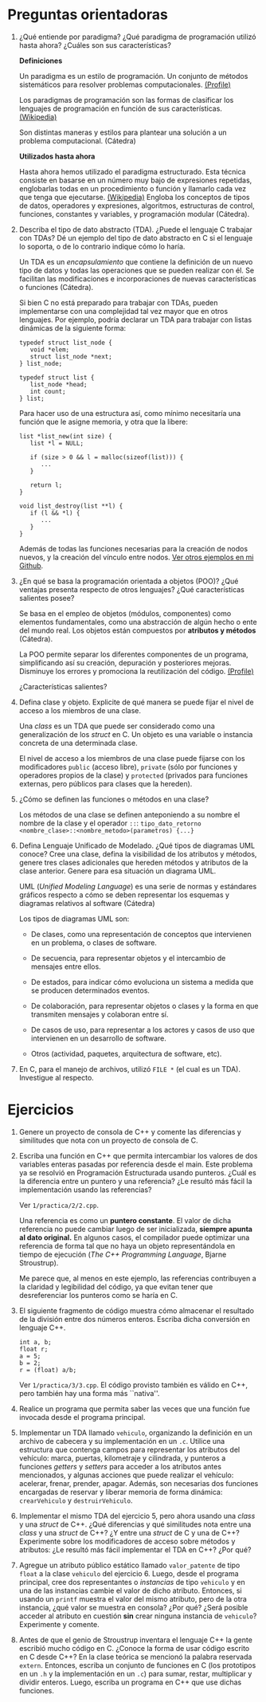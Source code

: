 # Preguntas orientadoras

1. ¿Qué entiende por paradigma? ¿Qué paradigma de programación utilizó hasta
   ahora? ¿Cuáles son sus características?

   **Definiciones**

   Un paradigma es un estilo de programación. Un conjunto de métodos
   sistemáticos para resolver problemas computacionales.
   [(Profile)](https://profile.es/blog/que-son-los-paradigmas-de-programacion/)

   Los paradigmas de programación son las formas de clasificar los lenguajes de
   programación en función de sus características.
   [(Wikipedia)](https://es.wikipedia.org/wiki/Paradigma_de_programaci%C3%B3n)

   Son distintas maneras y estilos para plantear una solución a un problema
   computacional. (Cátedra)

   **Utilizados hasta ahora**

   Hasta ahora hemos utilizado el paradigma estructurado. Esta técnica consiste
   en basarse en un número muy bajo de expresiones repetidas, englobarlas todas
   en un procedimiento o función y llamarlo cada vez que tenga que ejecutarse.
   [(Wikipedia)](https://es.wikipedia.org/wiki/Programaci%C3%B3n_por_procedimientos)
   Engloba los conceptos de tipos de datos, operadores y expresiones,
   algoritmos, estructuras de control, funciones, constantes y variables, y
   programación modular (Cátedra).

2. Describa el tipo de dato abstracto (TDA). ¿Puede el lenguaje C trabajar con
   TDAs? Dé un ejemplo del tipo de dato abstracto en C si el lenguaje lo
   soporta, o de lo contrario indique cómo lo haría.

   Un TDA es un _encapsulamiento_ que contiene la definición de un nuevo tipo
   de datos y todas las operaciones que se pueden realizar con él. Se facilitan
   las modificaciones e incorporaciones de nuevas características o funciones
   (Cátedra).

   Si bien C no está preparado para trabajar con TDAs, pueden implementarse con
   una complejidad tal vez mayor que en otros lenguajes. Por ejemplo, podría
   declarar un TDA para trabajar con listas dinámicas de la siguiente forma:

   ```
   typedef struct list_node {
      void *elem;
      struct list_node *next;
   } list_node;

   typedef struct list {
      list_node *head;
      int count;
   } list;
   ```

   Para hacer uso de una estructura así, como mínimo necesitaría una función que
   le asigne memoria, y otra que la libere:

   ```
   list *list_new(int size) {
      list *l = NULL;

      if (size > 0 && l = malloc(sizeof(list))) {
         ...
      }

      return l;
   }

   void list_destroy(list **l) {
      if (l && *l) {
         ...
      }
   }
   ```

   Además de todas las funciones necesarias para la creación de nodos nuevos, y
   la creación del vínculo entre nodos.
   [Ver otros ejemplos en mi Github](https://github.com/nmontesoro/AyED).

<!-- ¿Puede ser que falte una pregunta sobre C++? ¿O que en vez de lenguajes
se refiera a otros paradigmas? -->

3. ¿En qué se basa la programación orientada a objetos (POO)? ¿Qué ventajas
   presenta respecto de otros lenguajes? ¿Qué características salientes posee?

   Se basa en el empleo de objetos (módulos, componentes) como elementos
   fundamentales, como una abstracción de algún hecho o ente del mundo real.
   Los objetos están compuestos por **atributos y métodos** (Cátedra).

   La POO permite separar los diferentes componentes de un programa,
   simplificando así su creación, depuración y posteriores mejoras. Disminuye
   los errores y promociona la reutilización del código.
   [(Profile)](https://profile.es/blog/que-son-los-paradigmas-de-programacion/)

   ¿Características salientes?

4. Defina clase y objeto. Explicite de qué manera se puede fijar el nivel de
   acceso a los miembros de una clase.

   Una _class_ es un TDA que puede ser considerado como una generalización de
   los _struct_ en C. Un objeto es una variable o instancia concreta de una
   determinada clase.

   El nivel de acceso a los miembros de una clase puede fijarse con los
   modificadores `public` (acceso libre), `private` (sólo por funciones y
   operadores propios de la clase) y `protected` (privados para funciones
   externas, pero públicos para clases que la hereden).

5. ¿Cómo se definen las funciones o métodos en una clase?

   Los métodos de una clase se definen anteponiendo a su nombre el nombre de
   la clase y el operador `::`:
   `tipo_dato_retorno <nombre_clase>::<nombre_metodo>(parametros) {...}`

6. Defina Lenguaje Unificado de Modelado. ¿Qué tipos de diagramas UML conoce?
   Cree una clase, defina la visibilidad de los atributos y métodos, genere tres
   clases adicionales que hereden métodos y atributos de la clase anterior.
   Genere para esa situación un diagrama UML.

   UML (_Unified Modeling Language_) es una serie de normas y estándares
   gráficos respecto a cómo se deben representar los esquemas y diagramas
   relativos al software (Cátedra)

   Los tipos de diagramas UML son:

   - De clases, como una representación de conceptos que intervienen en un
     problema, o clases de software.

   - De secuencia, para representar objetos y el intercambio de mensajes entre
     ellos.

   - De estados, para indicar cómo evoluciona un sistema a medida que se
     producen determinados eventos.

   - De colaboración, para representar objetos o clases y la forma en que
     transmiten mensajes y colaboran entre sí.

   - De casos de uso, para representar a los actores y casos de uso que
     intervienen en un desarrollo de software.

   - Otros (actividad, paquetes, arquitectura de software, etc).

7. En C, para el manejo de archivos, utilizó `FILE *` (el cual es un TDA).
   Investigue al respecto.

# Ejercicios

1. Genere un proyecto de consola de C++ y comente las diferencias y similitudes
   que nota con un proyecto de consola de C.

2. Escriba una función en C++ que permita intercambiar los valores de dos
   variables enteras pasadas por referencia desde el main. Este problema ya se
   resolvió en Programación Estructurada usando punteros. ¿Cuál es la diferencia
   entre un puntero y una referencia? ¿Le resultó más fácil la implementación
   usando las referencias?

   Ver `1/practica/2/2.cpp`.

   Una referencia es como un **puntero constante**. El valor de dicha referencia
   no puede cambiar luego de ser inicializada, **siempre apunta al dato
   original.** En algunos casos, el compilador puede optimizar una referencia
   de forma tal que no haya un objeto representándola en tiempo de ejecución
   (_The C++ Programming Language_, Bjarne Stroustrup).

   Me parece que, al menos en este ejemplo, las referencias contribuyen a la
   claridad y legibilidad del código, ya que evitan tener que desreferenciar
   los punteros como se haría en C.

3. El siguiente fragmento de código muestra cómo almacenar el resultado de la
   división entre dos números enteros. Escriba dicha conversión en lenguaje C++.

   ```
   int a, b;
   float r;
   a = 5;
   b = 2;
   r = (float) a/b;
   ```

   Ver `1/practica/3/3.cpp`. El código provisto también es válido en C++, pero
   también hay una forma más ``nativa''.

4. Realice un programa que permita saber las veces que una función fue invocada
   desde el programa principal.

5. Implementar un TDA llamado `vehiculo`, organizando la definición en un
   archivo de cabecera y su implementación en un `.c`. Utilice una estructura
   que contenga campos para representar los atributos del vehículo: marca,
   puertas, kilometraje y cilindrada, y punteros a funciones _getters_ y
   _setters_ para acceder a los atributos antes mencionados, y algunas acciones
   que puede realizar el vehículo: acelerar, frenar, prender, apagar.
   Además, son necesarias dos funciones encargadas de reservar y liberar memoria
   de forma dinámica: `crearVehiculo` y `destruirVehiculo`.

6. Implementar el mismo TDA del ejercicio 5, pero ahora usando una _class_ y una
   _struct_ de C++. ¿Qué diferencias y qué similitudes nota entre una _class_ y
   una _struct_ de C++? ¿Y entre una _struct_ de C y una de C++?
   Experimente sobre los modificadores de acceso sobre métodos y atributos: ¿Le
   resultó más fácil implementar el TDA en C++? ¿Por qué?

7. Agregue un atributo público estático llamado `valor_patente` de tipo `float`
   a la clase `vehiculo` del ejercicio 6. Luego, desde el programa principal,
   cree dos representantes o _instancias_ de tipo `vehiculo` y en una de las
   instancias cambie el valor de dicho atributo. Entonces, si usando un
   `printf` muestra el valor del mismo atributo, pero de la otra instancia, ¿qué
   valor se muestra en consola? ¿Por qué? ¿Será posible acceder al atributo en
   cuestión **sin** crear ninguna instancia de `vehiculo`? Experimente y
   comente.

8. Antes de que el genio de Stroustrup inventara el lenguaje C++ la gente
   escribió mucho código en C. ¿Conoce la forma de usar código escrito en C
   desde C++? En la clase teórica se mencionó la palabra reservada `extern`.
   Entonces, escriba un conjunto de funciones en C (los prototipos en un `.h` y
   la implementación en un `.c`) para sumar, restar, multiplicar y dividir
   enteros. Luego, escriba un programa en C++ que use dichas funciones.
